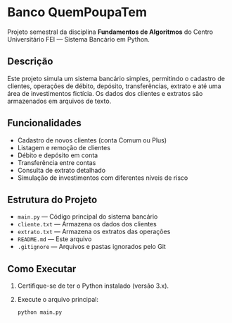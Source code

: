 # Banco QuemPoupaTem

Projeto semestral da disciplina **Fundamentos de Algoritmos** do Centro Universitário FEI — Sistema Bancário em Python.

## Descrição

Este projeto simula um sistema bancário simples, permitindo o cadastro de clientes, operações de débito, depósito, transferências, extrato e até uma área de investimentos fictícia. Os dados dos clientes e extratos são armazenados em arquivos de texto.

## Funcionalidades

- Cadastro de novos clientes (conta Comum ou Plus)
- Listagem e remoção de clientes
- Débito e depósito em conta
- Transferência entre contas
- Consulta de extrato detalhado
- Simulação de investimentos com diferentes níveis de risco

## Estrutura do Projeto

- `main.py` — Código principal do sistema bancário
- `cliente.txt` — Armazena os dados dos clientes
- `extrato.txt` — Armazena os extratos das operações
- `README.md` — Este arquivo
- `.gitignore` — Arquivos e pastas ignorados pelo Git

## Como Executar

1. Certifique-se de ter o Python instalado (versão 3.x).
2. Execute o arquivo principal:

   ```sh
   python main.py